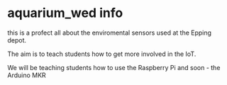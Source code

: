# aquarium_wed info
this is a profect all about the enviromental sensors used at the Epping depot.

The aim is to teach students how to get more involved in the IoT.

We will be teaching students how to use the Raspberry Pi and soon - the Arduino MKR

